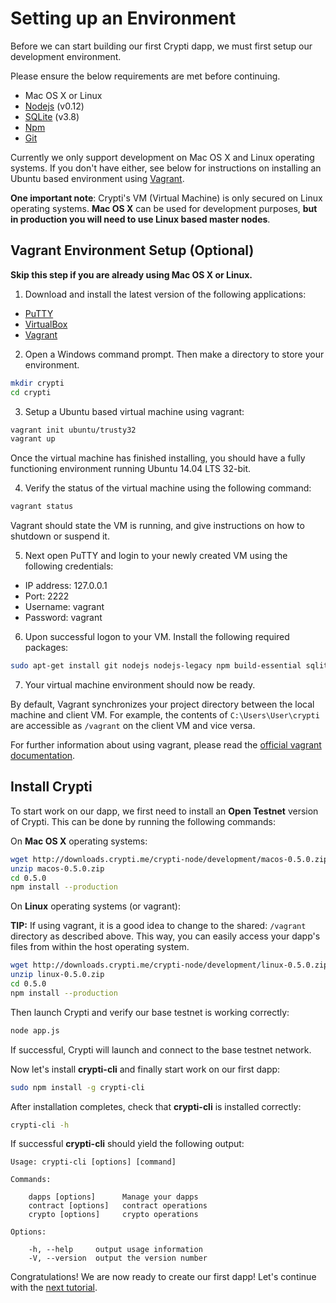 # Setting up an Environment

Before we can start building our first Crypti dapp, we must first setup our development environment.

Please ensure the below requirements are met before continuing.

* Mac OS X or Linux
* [Nodejs](https://nodejs.org/dist/latest-v0.12.x/) (v0.12)
* [SQLite](https://www.sqlite.org/download.html) (v3.8)
* [Npm](https://www.npmjs.com/)
* [Git](http://www.git-scm.com/)

Currently we only support development on Mac OS X and Linux operating systems. If you don't have either, see below for instructions on installing an Ubuntu based environment using [Vagrant](https://www.vagrantup.com/).

**One important note**: Crypti's VM (Virtual Machine) is only secured on Linux operating systems. **Mac OS X** can be used for development purposes, **but in production you will need to use Linux based master nodes**.

## Vagrant Environment Setup (Optional)

**Skip this step if you are already using Mac OS X or Linux.**

1. Download and install the latest version of the following applications:

  * [PuTTY](http://www.chiark.greenend.org.uk/~sgtatham/putty/download.html)
  * [VirtualBox](https://www.virtualbox.org/)
  * [Vagrant](https://www.vagrantup.com/)

2. Open a Windows command prompt. Then make a directory to store your environment.

  ```sh
  mkdir crypti
  cd crypti
  ```

3. Setup a Ubuntu based virtual machine using vagrant:

  ```sh
  vagrant init ubuntu/trusty32
  vagrant up
  ```

  Once the virtual machine has finished installing, you should have a fully functioning environment running Ubuntu 14.04 LTS 32-bit.

4. Verify the status of the virtual machine using the following command:

  ```sh
  vagrant status
  ```

  Vagrant should state the VM is running, and give instructions on how to shutdown or suspend it.

5. Next open PuTTY and login to your newly created VM using the following credentials:

  * IP address: 127.0.0.1
  * Port: 2222
  * Username: vagrant
  * Password: vagrant

6. Upon successful logon to your VM. Install the following required packages:

  ```sh
  sudo apt-get install git nodejs nodejs-legacy npm build-essential sqlite3 unzip
  ```

7. Your virtual machine environment should now be ready.

By default, Vagrant synchronizes your project directory between the local machine and client VM. For example, the contents of ```C:\Users\User\crypti``` are accessible as ```/vagrant``` on the client VM and vice versa.

For further information about using vagrant, please read the [official vagrant documentation](https://docs.vagrantup.com/v2/).

## Install Crypti

To start work on our dapp, we first need to install an **Open Testnet** version of Crypti. This can be done by running the following commands:

On **Mac OS X** operating systems:

```sh
wget http://downloads.crypti.me/crypti-node/development/macos-0.5.0.zip
unzip macos-0.5.0.zip
cd 0.5.0
npm install --production
```

On **Linux** operating systems (or vagrant):

**TIP:** If using vagrant, it is a good idea to change to the shared: `/vagrant` directory as described above. This way, you can easily access your dapp's files from within the host operating system.

```sh
wget http://downloads.crypti.me/crypti-node/development/linux-0.5.0.zip
unzip linux-0.5.0.zip
cd 0.5.0
npm install --production
```

Then launch Crypti and verify our base testnet is working correctly:

```sh
node app.js
```

If successful, Crypti will launch and connect to the base testnet network.

Now let's install **crypti-cli** and finally start work on our first dapp:

```sh
sudo npm install -g crypti-cli
```

After installation completes, check that **crypti-cli** is installed correctly:

```sh
crypti-cli -h
```

If successful **crypti-cli** should yield the following output:

```
Usage: crypti-cli [options] [command]

Commands:

    dapps [options]      Manage your dapps
    contract [options]   contract operations
    crypto [options]     crypto operations

Options:

    -h, --help     output usage information
    -V, --version  output the version number
```

Congratulations! We are now ready to create our first dapp! Let's continue with the [next tutorial](BasicDapp.md).
